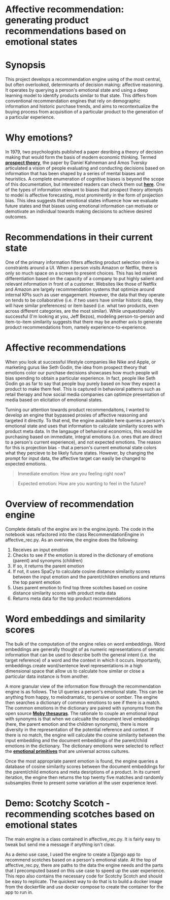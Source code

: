 # Affective recommendation: generating product recommendations based on emotional states

# Synopsis

This project develops a recommendation engine using of the most central, but often overlooked, determinants of decision making: affective reasoning. It operates by querying a person's emotional state and using a deep learning model to identify products similar to that state. This differs from conventional recommendation engines that rely on demographic information and historic purchase trends, and aims to recontextualize the buying process from acquisition of a particular product to the generation of a particular experience.

# Why emotions?

In 1979, two psychologists published a paper desribing a theory of decision making that would form the basis of modern economic thinking. Termed [**prospect theory**](https://en.wikipedia.org/wiki/Prospect_theory), the paper by Daniel Kahneman and Amos Tversky articulated a vision of people evaluating and conducting decisions based on information that has been shaped by a series of mental biases and heuristics. A complete enumeration of cognitive biases is beyond the scope of this documentation, but interested readers can check them out [**here**](https://en.wikipedia.org/wiki/List_of_cognitive_biases). One of the types of information relevant to biases that prospect theory attempts to model is affective forecasting, most prominently in the form of projection bias. This idea suggests that emotional states influence how we evaluate future states and that biases using emotional information can motivate or demotivate an individual towards making decisions to achieve desired outcomes.

# Recommendations in their current state

One of the primary information filters affecting product selection online is constraints around a UI. When a person visits Amazon or Netflix, there is only so much space on a screen to present choices. This has led market differentiation based on the capacity of a company to put highly salient and relevant information in front of a customer. Websites like those of Netflix and Amazon are largely recommendation systems that optimize around internal KPIs such as user engagement. However, the data that they operate on tends to be collaborative (i.e. if two users have similar historic data, they will have similar preferences) or item based (i.e. what two products, even across different categories, are the most similar). While unquestionably successful (I'm looking at you, Jeff Bezos), modeling person-to-person and item-to-item similarity suggests that there may be another axis to generate product recommendations from, namely experience-to-experience. 

# Affective recommendations

When you look at successful lifestyle companies like Nike and Apple, or marketing gurus like Seth Godin, the idea from prospect theory that emotions color our purchase decisions showcases how much people will bias spending to obtain a particular experience. In fact, people like Seth Godin go as far to say that people buy purely based on how they expect a product to make them feel. This is captured in behavioral patterns such as retail therapy and how social media companies can optimize presentation of media based on elicitation of emotional states. 

Turning our attention towards product recommendaitons, I wanted to develop an engine that bypassed proxies of affective reasoning and targeted it directly. To that end, the engine available here queries a person's emotional state and uses that information to calculate similarity scores with product meta data. In the langauge of behavioral economics, this would be purchasing based on immediate, integral emotions (i.e. ones that are direct to a person's current experience), and not expected emotions. The reason for this is projection bias - that a person's current emotional state colors what they percieve to be likely future states. However, by changing the prompt for input data, the affective target can easily be changed to expected emotions.

> Immediate emotion: How are you feeling right now?

> Expected emotion: How are you wanting to feel in the future?

# Overview of recommendation engine

Complete details of the engine are in the engine.ipynb. The code in the notebook was refactored into the class RecommendationEngine in affective_rec.py. As an overview, the engine does the following:

1. Receives an input emotion
2. Checks to see if the emotion is stored in the dictionary of emotions (parent) and synonyms (children)
3. If so, it returns the parent emotion
4. If not, it uses SpaCy to calculate cosine distance similarity scores between the input emotion and the parent/children emotions and returns the top parent emotion
5. Uses parent emotion to find top three scotches based on cosine distance similarity scores with product meta data
6. Returns meta data for the top product recommendations

# Word embeddings and similarity scores

The bulk of the computation of the engine relies on word embeddings. Word embeddings are generally thought of as numeric representations of sematic information that can be used to describe both the general intent (i.e. the target reference) of a word and the context in which it occurs. Importantly, embeddings create word/sentence level representations in a high dimensional space that allow us to calculate how similar or close a particular data instance is from another. 

A more granular view of the information flow through the recommendation engine is as follows. The UI queries a person's emotional state. This can be anything from happy, to melodramatic, to pensive or somber. The engine then searches a dictionary of common emotions to see if there is a match. The common emotions in the dictionary are paired with synonyms from the open source [**Moby thesauras**](https://github.com/words/moby). The rationale to couple an emotional input with synonyms is that when we calcualte the document level embeddings (here, the parent emotion and the children synonyms), there is more diversity in the representation of the potential reference and context. If there is no match, the engine will calculate the cosine similarity between the input embedding and the document embeddings of the parent/child emotions in the dictionary. The dictionary emotions were selected to reflect the [**emotional primitives**](https://people.ece.cornell.edu/land/OldStudentProjects/cs490-95to96/HJKIM/emotions.html) that are universal across cultures.

Once the most appropriate parent emotion is found, the engine queries a database of cosine similarity scores between the document embeddings for the parent/child emotions and meta desriptions of a product. In its current iteration, the engine then returns the top twenty five matches and randomly subsamples three to present some variation at the user experience level. 

# Demo: Scotchy Scotch - recommending scotches based on emotional states

The main engine is a class contained in affective_rec.py. It is fairly easy to tweak but send me a message if anything isn't clear.

As a demo use case, I used the engine to create a Django app to recommend scotches based on a person's emotional state. At the top of affective_rec.py, there are paths to the data the engine needs and the parts that I precomputed based on this use case to speed up the user experience. This repo also contains the necessary code for Scotchy Scotch and should be easy to replicate. The quickest way to do that is to build a docker image from the dockerfile and use docker compose to create the container for the app to run in.

